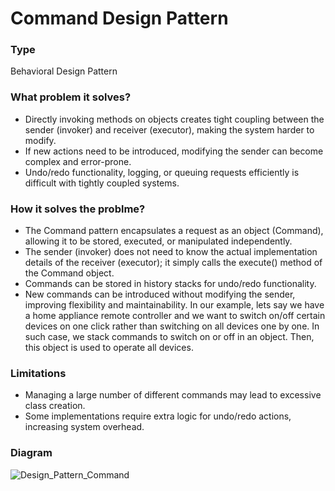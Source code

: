 # Command Design Pattern

### Type
Behavioral Design Pattern

### What problem it solves?
+ Directly invoking methods on objects creates tight coupling between the sender (invoker) and receiver (executor), making the system harder to modify.
+ If new actions need to be introduced, modifying the sender can become complex and error-prone.
+ Undo/redo functionality, logging, or queuing requests efficiently is difficult with tightly coupled systems.

### How it solves the problme?
+ The Command pattern encapsulates a request as an object (Command), allowing it to be stored, executed, or manipulated independently.
+ The sender (invoker) does not need to know the actual implementation details of the receiver (executor); it simply calls the execute() method of the Command object.
+ Commands can be stored in history stacks for undo/redo functionality.
+ New commands can be introduced without modifying the sender, improving flexibility and maintainability.
In our example, lets say we have a home appliance remote controller and we want to switch on/off certain devices on one click rather than switching on all devices one by one. In such case, we stack commands to switch on or off in an object. Then, this object is used to operate all devices.

### Limitations
+ Managing a large number of different commands may lead to excessive class creation.
+ Some implementations require extra logic for undo/redo actions, increasing system overhead.

### Diagram
![Design_Pattern_Command](https://github.com/user-attachments/assets/08d72ec2-58b8-4702-8775-70a811e2b41f)
